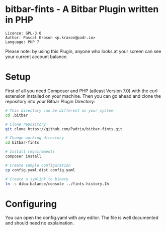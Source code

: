 # bitbar-fints - A Bitbar Plugin written in PHP
```
Licence: GPL-3.0
Author: Pascal Krason <p.krason@padr.io>
Language: PHP 7
```
Please note: by using this Plugin, anyone who looks at your screen can see your current account balance.

# Setup
First of all you need Composer and PHP (atleast Version 7.0) with the curl extension installed on your machine. Then you can go ahead and clone the repository into your Bitbar Plugin Directory:

```bash
# This directory can be different on your system
cd .bitbar

# Clone repository
git clone https://github.com/Padrio/bitbar-fints.git

# Change working directory
cd bitbar-fints

# Install requirements
composer install

# Create sample configuration
cp config.yaml.dist config.yaml

# Create a symlink to binary
ln -s diba-balance/console ../fints-history.1h
```

# Configuring
You can open the config.yaml with any editor. The file is well documented and should need no explaination.